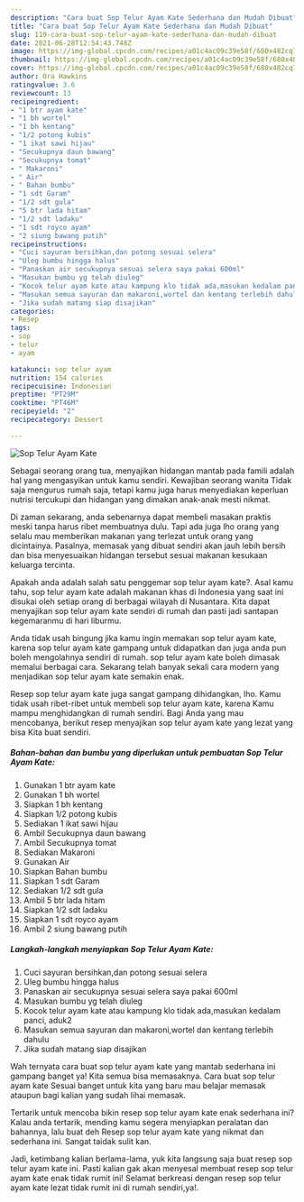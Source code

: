 ```yaml
---
description: "Cara buat Sop Telur Ayam Kate Sederhana dan Mudah Dibuat"
title: "Cara buat Sop Telur Ayam Kate Sederhana dan Mudah Dibuat"
slug: 119-cara-buat-sop-telur-ayam-kate-sederhana-dan-mudah-dibuat
date: 2021-06-28T12:54:43.748Z
image: https://img-global.cpcdn.com/recipes/a01c4ac09c39e58f/680x482cq70/sop-telur-ayam-kate-foto-resep-utama.jpg
thumbnail: https://img-global.cpcdn.com/recipes/a01c4ac09c39e58f/680x482cq70/sop-telur-ayam-kate-foto-resep-utama.jpg
cover: https://img-global.cpcdn.com/recipes/a01c4ac09c39e58f/680x482cq70/sop-telur-ayam-kate-foto-resep-utama.jpg
author: Ora Hawkins
ratingvalue: 3.6
reviewcount: 13
recipeingredient:
- "1 btr ayam kate"
- "1 bh wortel"
- "1 bh kentang"
- "1/2 potong kubis"
- "1 ikat sawi hijau"
- "Secukupnya daun bawang"
- "Secukupnya tomat"
- " Makaroni"
- " Air"
- " Bahan bumbu"
- "1 sdt Garam"
- "1/2 sdt gula"
- "5 btr lada hitam"
- "1/2 sdt ladaku"
- "1 sdt royco ayam"
- "2 siung bawang putih"
recipeinstructions:
- "Cuci sayuran bersihkan,dan potong sesuai selera"
- "Uleg bumbu hingga halus"
- "Panaskan air secukupnya sesuai selera saya pakai 600ml"
- "Masukan bumbu yg telah diuleg"
- "Kocok telur ayam kate atau kampung klo tidak ada,masukan kedalam panci, aduk2"
- "Masukan semua sayuran dan makaroni,wortel dan kentang terlebih dahulu"
- "Jika sudah matang siap disajikan"
categories:
- Resep
tags:
- sop
- telur
- ayam

katakunci: sop telur ayam 
nutrition: 154 calories
recipecuisine: Indonesian
preptime: "PT29M"
cooktime: "PT46M"
recipeyield: "2"
recipecategory: Dessert

---
```



![Sop Telur Ayam Kate](https://img-global.cpcdn.com/recipes/a01c4ac09c39e58f/680x482cq70/sop-telur-ayam-kate-foto-resep-utama.jpg)

Sebagai seorang orang tua, menyajikan hidangan mantab pada famili adalah hal yang mengasyikan untuk kamu sendiri. Kewajiban seorang  wanita Tidak saja mengurus rumah saja, tetapi kamu juga harus menyediakan keperluan nutrisi tercukupi dan hidangan yang dimakan anak-anak mesti nikmat.

Di zaman  sekarang, anda sebenarnya dapat membeli masakan praktis meski tanpa harus ribet membuatnya dulu. Tapi ada juga lho orang yang selalu mau memberikan makanan yang terlezat untuk orang yang dicintainya. Pasalnya, memasak yang dibuat sendiri akan jauh lebih bersih dan bisa menyesuaikan hidangan tersebut sesuai makanan kesukaan keluarga tercinta. 



Apakah anda adalah salah satu penggemar sop telur ayam kate?. Asal kamu tahu, sop telur ayam kate adalah makanan khas di Indonesia yang saat ini disukai oleh setiap orang di berbagai wilayah di Nusantara. Kita dapat menyajikan sop telur ayam kate sendiri di rumah dan pasti jadi santapan kegemaranmu di hari liburmu.

Anda tidak usah bingung jika kamu ingin memakan sop telur ayam kate, karena sop telur ayam kate gampang untuk didapatkan dan juga anda pun boleh mengolahnya sendiri di rumah. sop telur ayam kate boleh dimasak memalui berbagai cara. Sekarang telah banyak sekali cara modern yang menjadikan sop telur ayam kate semakin enak.

Resep sop telur ayam kate juga sangat gampang dihidangkan, lho. Kamu tidak usah ribet-ribet untuk membeli sop telur ayam kate, karena Kamu mampu menghidangkan di rumah sendiri. Bagi Anda yang mau mencobanya, berikut resep menyajikan sop telur ayam kate yang lezat yang bisa Kita buat sendiri.

<!--inarticleads1-->

##### Bahan-bahan dan bumbu yang diperlukan untuk pembuatan Sop Telur Ayam Kate:

1. Gunakan 1 btr ayam kate
1. Gunakan 1 bh wortel
1. Siapkan 1 bh kentang
1. Siapkan 1/2 potong kubis
1. Sediakan 1 ikat sawi hijau
1. Ambil Secukupnya daun bawang
1. Ambil Secukupnya tomat
1. Sediakan  Makaroni
1. Gunakan  Air
1. Siapkan  Bahan bumbu
1. Siapkan 1 sdt Garam
1. Sediakan 1/2 sdt gula
1. Ambil 5 btr lada hitam
1. Siapkan 1/2 sdt ladaku
1. Siapkan 1 sdt royco ayam
1. Ambil 2 siung bawang putih




<!--inarticleads2-->

##### Langkah-langkah menyiapkan Sop Telur Ayam Kate:

1. Cuci sayuran bersihkan,dan potong sesuai selera
1. Uleg bumbu hingga halus
1. Panaskan air secukupnya sesuai selera saya pakai 600ml
1. Masukan bumbu yg telah diuleg
1. Kocok telur ayam kate atau kampung klo tidak ada,masukan kedalam panci, aduk2
1. Masukan semua sayuran dan makaroni,wortel dan kentang terlebih dahulu
1. Jika sudah matang siap disajikan




Wah ternyata cara buat sop telur ayam kate yang mantab sederhana ini gampang banget ya! Kita semua bisa memasaknya. Cara buat sop telur ayam kate Sesuai banget untuk kita yang baru mau belajar memasak ataupun bagi kalian yang sudah lihai memasak.

Tertarik untuk mencoba bikin resep sop telur ayam kate enak sederhana ini? Kalau anda tertarik, mending kamu segera menyiapkan peralatan dan bahannya, lalu buat deh Resep sop telur ayam kate yang nikmat dan sederhana ini. Sangat taidak sulit kan. 

Jadi, ketimbang kalian berlama-lama, yuk kita langsung saja buat resep sop telur ayam kate ini. Pasti kalian gak akan menyesal membuat resep sop telur ayam kate enak tidak rumit ini! Selamat berkreasi dengan resep sop telur ayam kate lezat tidak rumit ini di rumah sendiri,ya!.

